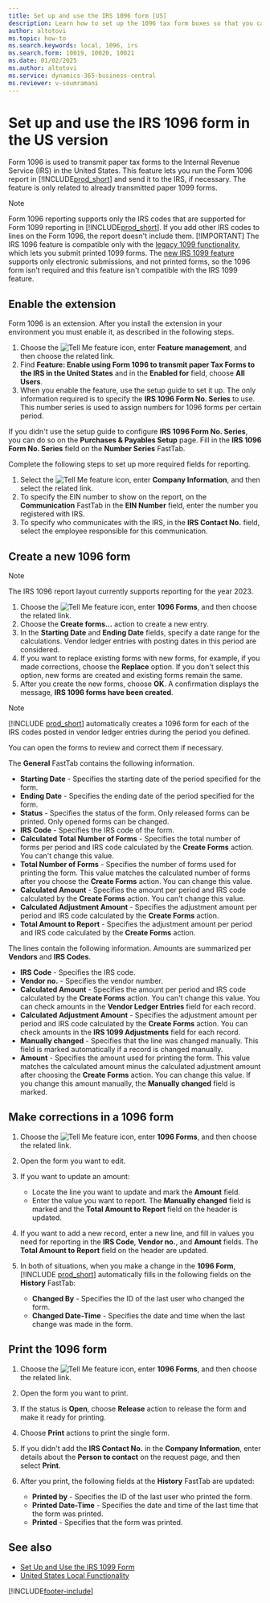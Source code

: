 ```yaml
---
title: Set up and use the IRS 1096 form [US]
description: Learn how to set up the 1096 tax form boxes so that you can submit the required reports.
author: altotovi
ms.topic: how-to
ms.search.keywords: local, 1096, irs
ms.search.form: 10019, 10020, 10021
ms.date: 01/02/2025
ms.author: altotovi
ms.service: dynamics-365-business-central
ms.reviewer: v-soumramani
---
```


# Set up and use the IRS 1096 form in the US version

Form 1096 is used to transmit paper tax forms to the Internal Revenue Service (IRS) in the United States. This feature lets you run the Form 1096 report in [!INCLUDE[prod_short](../../includes/prod_short.md)] and send it to the IRS, if necessary. The feature is only related to already transmitted paper 1099 forms.

> [!NOTE]
> Form 1096 reporting supports only the IRS codes that are supported for Form 1099 reporting in [!INCLUDE[prod_short](../../includes/prod_short.md)]. If you add other IRS codes to lines on the Form 1096, the report doesn't include them.
> [!IMPORTANT]
> The IRS 1096 feature is compatible only with the [legacy 1099 functionality](set-up-use-irs1099-form.md), which lets you submit printed 1099 forms. The [new IRS 1099 feature](set-up-use-irs1099-form-v24.md) supports only electronic submissions, and not printed forms, so the 1096 form isn't required and this feature isn't compatible with the IRS 1099 feature.

## Enable the extension

Form 1096 is an extension. After you install the extension in your environment you must enable it, as described in the following steps.

1. Choose the ![Tell Me feature](../../media/ui-search/search_small.png "Tell me what you want to do") icon, enter **Feature management**, and then choose the related link.
1. Find **Feature: Enable using Form 1096 to transmit paper Tax Forms to the IRS in the United States** and in the **Enabled for** field, choose **All Users**.
1. When you enable the feature, use the setup guide to set it up. The only information required is to specify the **IRS 1096 Form No. Series** to use. This number series is used to assign numbers for 1096 forms per certain period.

If you didn't use the setup guide to configure **IRS 1096 Form No. Series**, you can do so on the **Purchases & Payables Setup** page. Fill in the **IRS 1096 Form No. Series** field on the **Number Series** FastTab.

Complete the following steps to set up more required fields for reporting.

1. Select the ![Tell Me feature](../../media/ui-search/search_small.png "Tell me what you want to do") icon, enter **Company Information**, and then select the related link.
1. To specify the EIN number to show on the report, on the **Communication** FastTab in the **EIN Number** field, enter the number you registered with IRS.  
1. To specify who communicates with the IRS, in the **IRS Contact No.** field, select the employee responsible for this communication.  

## Create a new 1096 form

> [!NOTE]
> The IRS 1096 report layout currently supports reporting for the year 2023.  

1. Choose the ![Tell Me feature](../../media/ui-search/search_small.png "Tell me what you want to do") icon, enter **1096 Forms**, and then choose the related link.
1. Choose the **Create forms…** action to create a new entry.
1. In the **Starting Date** and **Ending Date** fields, specify a date range for the calculations. Vendor ledger entries with posting dates in this period are considered.
1. If you want to replace existing forms with new forms, for example, if you made corrections, choose the **Replace** option. If you don't select this option, new forms are created and existing forms remain the same.
1. After you create the new forms, choose **OK**. A confirmation displays the message, **IRS 1096 forms have been created**.

> [!NOTE]
> [!INCLUDE [prod_short](../../includes/prod_short.md)] automatically creates a 1096 form for each of the IRS codes posted in vendor ledger entries during the period you defined.

You can open the forms to review and correct them if necessary.

The **General** FastTab contains the following information.

- **Starting Date** - Specifies the starting date of the period specified for the form.
- **Ending Date** - Specifies the ending date of the period specified for the form.
- **Status** - Specifies the status of the form. Only released forms can be printed. Only opened forms can be changed.
- **IRS Code** - Specifies the IRS code of the form.
- **Calculated Total Number of Forms** - Specifies the total number of forms per period and IRS code calculated by the **Create Forms** action. You can't change this value.
- **Total Number of Forms** - Specifies the number of forms used for printing the form. This value matches the calculated number of forms after you choose the **Create Forms** action. You can change this value.
- **Calculated Amount** - Specifies the amount per period and IRS code calculated by the **Create Forms** action. You can't change this value.
- **Calculated Adjustment Amount** - Specifies the adjustment amount per period and IRS code calculated by the **Create Forms** action.
- **Total Amount to Report** - Specifies the adjustment amount per period and IRS code calculated by the **Create Forms** action.

The lines contain the following information. Amounts are summarized per **Vendors** and **IRS Codes**.

- **IRS Code** - Specifies the IRS code.
- **Vendor no.** - Specifies the vendor number.
- **Calculated Amount** - Specifies the amount per period and IRS code calculated by the **Create Forms** action. You can't change this value. You can check amounts in the **Vendor Ledger Entries** field for each record.
- **Calculated Adjustment Amount** - Specifies the adjustment amount per period and IRS code calculated by the **Create Forms** action. You can check amounts in the **IRS 1099 Adjustments** field for each record.
- **Manually changed** - Specifies that the line was changed manually. This field is marked automatically if a record is changed manually.
- **Amount** - Specifies the amount used for printing the form. This value matches the calculated amount minus the calculated adjustment amount after choosing the **Create Forms** action. You can change this value. If you change this amount manually, the **Manually changed** field is marked.

## Make corrections in a 1096 form

1. Choose the ![Tell Me feature](../../media/ui-search/search_small.png "Tell me what you want to do") icon, enter **1096 Forms**, and then choose the related link.
1. Open the form you want to edit.
1. If you want to update an amount:

   - Locate the line you want to update and mark the **Amount** field.
   - Enter the value you want to report. The **Manually changed** field is marked and the **Total Amount to Report** field on the header is updated.

1. If you want to add a new record, enter a new line, and fill in values you need for reporting in the **IRS Code**, **Vendor no.**, and **Amount** fields. The **Total Amount to Report** field on the header are updated.
1. In both of situations, when you make a change in the **1096 Form**, [!INCLUDE [prod_short](../../includes/prod_short.md)] automatically fills in the following fields on the **History** FastTab:

   - **Changed By** - Specifies the ID of the last user who changed the form.
   - **Changed Date-Time** - Specifies the date and time when the last change was made in the form.

## Print the 1096 form

1. Choose the ![Tell Me feature](../../media/ui-search/search_small.png "Tell me what you want to do") icon, enter **1096 Forms**, and then choose the related link.
1. Open the form you want to print.
1. If the status is **Open**, choose **Release** action to release the form and make it ready for printing.
1. Choose **Print** actions to print the single form.
1. If you didn't add the **IRS Contact No.** in the **Company Information**, enter details about the **Person to contact** on the request page, and then select **Print**.
1. After you print, the following fields at the **History** FastTab are updated:

    - **Printed by** - Specifies the ID of the last user who printed the form.
    - **Printed Date-Time** - Specifies the date and time of the last time that the form was printed.
    - **Printed** - Specifies that the form was printed.

## See also

- [Set Up and Use the IRS 1099 Form](set-up-use-irs1099-form.md)  
- [United States Local Functionality](united-states-local-functionality.md)

[!INCLUDE[footer-include](../../includes/footer-banner.md)]
